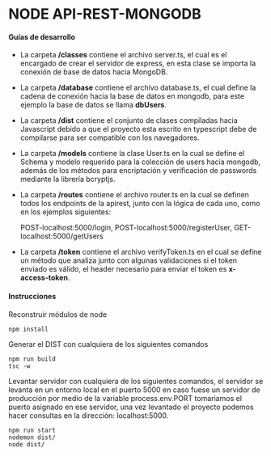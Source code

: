 # NODE API-REST-MONGODB

#### Guías de desarrollo

- La carpeta **/classes** contiene el archivo server.ts, el cual es el encargado de crear el servidor de express, en esta clase se importa la conexión de base de datos hacia MongoDB.

- La carpeta **/database** contiene el archivo database.ts, el cual define la cadena de conexión hacia la base de datos en mongodb, para este ejemplo la base de datos se llama **dbUsers**.

- La carpeta **/dist** contiene el conjunto de clases compiladas hacia Javascript debido a que el proyecto esta escrito en typescript debe de compilarse para ser compatible con los navegadores.

- La carpeta **/models** contiene la clase User.ts en la cual se define el Schema y modelo requerido para la colección de users hacia mongodb, además de los métodos para encriptación y verificación de passwords mediante la librería bcryptjs.

- La carpeta **/routes** contiene el archivo router.ts en la cual se definen todos los endpoints de la apirest, junto con la lógica de cada uno, como en los ejemplos siguientes:

    POST-localhost:5000/login, 
    POST-localhost:5000/registerUser,
    GET-localhost:5000/getUsers

- La carpeta **/token** contiene el archivo verifyToken.ts en el cual se define un método que analiza junto con algunas validaciones si el token enviado es válido, el header necesario para enviar el token es **x-access-token**.


#### Instrucciones

Reconstruir módulos de node
````
npm install
````

Generar el DIST con cualquiera de los siguientes comandos
````
npm run build
tsc -w
````

Levantar servidor con cualquiera de los siguientes comandos, el servidor se levanta en un entorno local en el puerto 5000 en caso fuese un servidor de producción por medio de la variable process.env.PORT tomariamos el puerto asignado en ese servidor, una vez levantado el proyecto podemos hacer consultas en la dirección:
localhost:5000.


````
npm run start
nodemon dist/
node dist/
````
